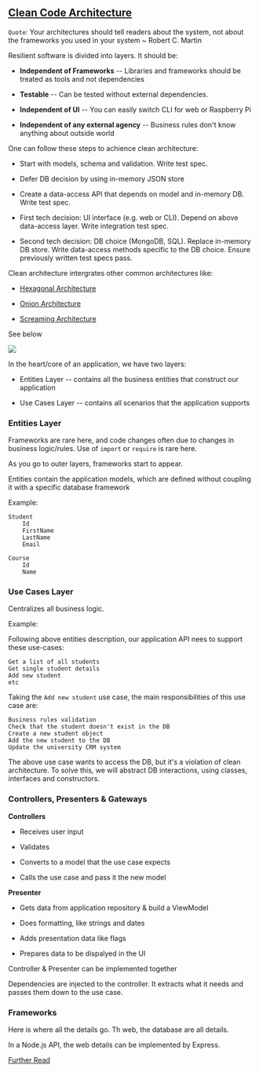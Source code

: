 ## [Clean Code Architecture](http://blog.cleancoder.com/uncle-bob/2012/08/13/the-clean-architecture.html)

`Quote`: Your architectures should tell readers about the system, not about the frameworks you used in your system ~ Robert C. Martin

Resilient software is divided into layers. It should be:

- **Independent of Frameworks** -- Libraries and frameworks should be treated as tools and not dependencies

- **Testable** -- Can be tested without external dependencies.

- **Independent of UI** -- You can easily switch CLI for web or Raspberry Pi

- **Independent of any external agency** -- Business rules don't know anything about outside world

One can follow these steps to achience clean architecture:

- Start with models, schema and validation. Write test spec.

- Defer DB decision by using in-memory JSON store

- Create a data-access API that depends on model and in-memory DB. Write test spec.

- First tech decision: UI interface (e.g. web or CLI). Depend on above data-access layer. Write integration test spec.

- Second tech decision: DB choice (MongoDB, SQL). Replace in-memory DB store. Write data-access methods specific to the DB choice. Ensure previously written test specs pass.

Clean architecture intergrates other common architectures like:

- [Hexagonal Architecture](https://en.wikipedia.org/wiki/Hexagonal_architecture_%28software%29)

- [Onion Architecture](http://jeffreypalermo.com/blog/the-onion-architecture-part-1/)

- [Screaming Architecture](http://blog.cleancoder.com/uncle-bob/2011/09/30/Screaming-Architecture.html)

See below

![](https://fullstackroyhome.files.wordpress.com/2019/03/cleanarchitecture.jpg)

In the heart/core of an application, we have two layers:

- Entities Layer -- contains all the business entities that construct our application

- Use Cases Layer -- contains all scenarios that the application supports

### Entities Layer

Frameworks are rare here, and code changes often due to changes in business logic/rules. Use of `import` or `require` is rare here.

As you go to outer layers, frameworks start to appear.

Entities contain the application models, which are defined without coupling it with a specific database framework

Example:

```
Student
    Id
    FirstName
    LastName
    Email

Course
    Id
    Name
```

### Use Cases Layer

Centralizes all business logic.

Example:

Following above entities description, our application API nees to support these use-cases:

```
Get a list of all students
Get single student details
Add new student
etc
```

Taking the `Add new student` use case, the main responsibilities of this use case are:

```
Business rules validation
Check that the student doesn't exist in the DB
Create a new student object
Add the new student to the DB
Update the university CRM system
```

The above use case wants to access the DB, but it's a violation of clean architecture. To solve this, we will abstract DB interactions, using classes, interfaces and constructors.

### Controllers, Presenters & Gateways

**Controllers**

- Receives user input

- Validates

- Converts to a model that the use case expects

- Calls the use case and pass it the new model

**Presenter**

- Gets data from application repository & build a ViewModel

- Does formatting, like strings and dates

- Adds presentation data like flags

- Prepares data to be dispalyed in the UI

Controller & Presenter can be implemented together

Dependencies are injected to the controller. It extracts what it needs and passes them down to the use case.

### Frameworks

Here is where all the details go. Th web, the database are all details.

In a Node.js API, the web details can be implemented by Express.

[Further Read](https://mannhowie.com/clean-architecture-node)
